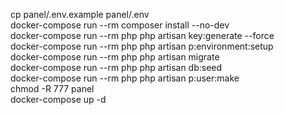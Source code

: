 cp panel/.env.example panel/.env  
docker-compose run --rm composer install --no-dev  
docker-compose run --rm php php artisan key:generate --force  
docker-compose run --rm php php artisan p:environment:setup  
docker-compose run --rm php php artisan migrate  
docker-compose run --rm php php artisan db:seed  
docker-compose run --rm php php artisan p:user:make  
chmod -R 777 panel  
docker-compose up -d  

